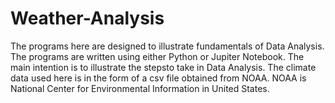 # Weather-Analysis
The programs here are designed to illustrate fundamentals of Data Analysis.
The programs are written using  either Python or Jupiter Notebook.
The main intention is to illustrate the stepsto take in Data Analysis.
The climate data used here  is in the form of a csv file obtained from NOAA.
NOAA is National Center for Environmental Information in United States.
